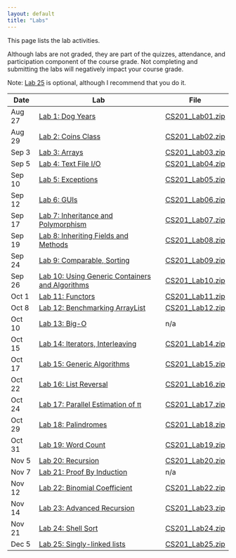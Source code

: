 ```yaml
---
layout: default
title: "Labs"
---
```


This page lists the lab activities.

Although labs are not graded, they are part of the quizzes, attendance,
and participation component of the course grade.  Not completing
and submitting the labs will negatively impact your course grade.

Note: [Lab 25](lab25.html) is optional, although I recommend that you do it.

Date | Lab | File
---- | --- | ----
Aug 27 | [Lab 1: Dog Years](lab01.html) | [CS201\_Lab01.zip](CS201_Lab01.zip)
Aug 29 | [Lab 2: Coins Class](lab02.html) | [CS201\_Lab02.zip](CS201_Lab02.zip)
Sep 3 | [Lab 3: Arrays](lab03.html) | [CS201\_Lab03.zip](CS201_Lab03.zip)
Sep 5 | [Lab 4: Text File I/O](lab04.html) | [CS201\_Lab04.zip](CS201_Lab04.zip)
Sep 10 | [Lab 5: Exceptions](lab05.html) | [CS201\_Lab05.zip](CS201_Lab05.zip)
Sep 12 | [Lab 6: GUIs](lab06.html) | [CS201\_Lab06.zip](CS201_Lab06.zip)
Sep 17 | [Lab 7: Inheritance and Polymorphism](lab07.html) | [CS201\_Lab07.zip](CS201_Lab07.zip)
Sep 19 | [Lab 8: Inheriting Fields and Methods](lab08.html) | [CS201\_Lab08.zip](CS201_Lab08.zip)
Sep 24 | [Lab 9: Comparable, Sorting](lab09.html) | [CS201\_Lab09.zip](CS201_Lab09.zip)
Sep 26 | [Lab 10: Using Generic Containers and Algorithms](lab10.html) | [CS201\_Lab10.zip](CS201_Lab10.zip)
Oct 1 | [Lab 11: Functors](lab11.html) | [CS201\_Lab11.zip](CS201_Lab11.zip)
Oct 8 | [Lab 12: Benchmarking ArrayList](lab12.html) | [CS201\_Lab12.zip](CS201_Lab12.zip)
Oct 10 | [Lab 13: Big-O](lab13.html) | n/a
Oct 15 | [Lab 14: Iterators, Interleaving](lab14.html) | [CS201\_Lab14.zip](CS201_Lab14.zip)
Oct 17 | [Lab 15: Generic Algorithms](lab15.html) | [CS201\_Lab15.zip](CS201_Lab15.zip)
Oct 22 | [Lab 16: List Reversal](lab16.html) | [CS201\_Lab16.zip](CS201_Lab16.zip)
Oct 24 | [Lab 17: Parallel Estimation of π](lab17.html) | [CS201\_Lab17.zip](CS201_Lab17.zip)
Oct 29 | [Lab 18: Palindromes](lab18.html) | [CS201\_Lab18.zip](CS201_Lab18.zip)
Oct 31 | [Lab 19: Word Count](lab19.html) | [CS201\_Lab19.zip](CS201_Lab19.zip)
Nov 5 | [Lab 20: Recursion](lab20.html) | [CS201\_Lab20.zip](CS201_Lab20.zip)
Nov 7 | [Lab 21: Proof By Induction](lab21.html) | n/a
Nov 12 | [Lab 22: Binomial Coefficient](lab22.html) | [CS201\_Lab22.zip](CS201_Lab22.zip)
Nov 14 | [Lab 23: Advanced Recursion](lab23.html) | [CS201\_Lab23.zip](CS201_Lab23.zip)
Nov 21 |  [Lab 24: Shell Sort](lab24.html) | [CS201\_Lab24.zip](CS201_Lab24.zip)
Dec 5 | [Lab 25: Singly-linked lists](lab25.html) | [CS201\_Lab25.zip](CS201_Lab25.zip)
